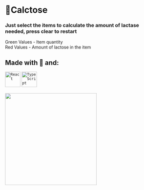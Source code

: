 # 🥛Calctose
### Just select the items to calculate the amount of lactase needed, press clear to restart

Green Values - Item quantity <br/>
Red Values - Amount of lactose in the item

## Made with 💙 and:
<div align="left">
	<code><img height="50" src="https://user-images.githubusercontent.com/25181517/183897015-94a058a6-b86e-4e42-a37f-bf92061753e5.png" alt="React" title="React" /></code>
	<code><img height="50" src="https://user-images.githubusercontent.com/25181517/183890598-19a0ac2d-e88a-4005-a8df-1ee36782fde1.png" alt="TypeScript" title="TypeScript" /></code>
</div>
<br/>

<img src="https://user-images.githubusercontent.com/88206626/199117428-5501c582-faef-46fc-8967-1c1b7831d69f.png" width="300" >

